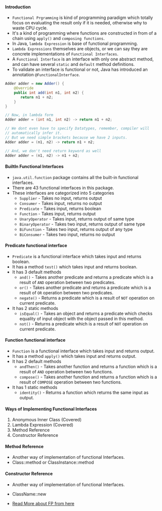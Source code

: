 #### Introduction
- `Functional Prgramming` is kind of programming paradigm which totally focus on evaluating the result only if it is needed, 
    otherwise why to waste CPU cycle.
- It's a kind of programming where functions are constructed in from of a chain using `apply()` and `composing functions`.
- In Java, `lambda Expression` is base of functional programming.
- `Lambda Expressions` themselves are objects, or we can say they are concrete implementations of `Functional Interfaces`.
- A `Functional Interface` is an interface with only one abstract method, and can have several `static` and `default` method definitions.
- To validate an interface is functional or not, Java has introduced an annotation `@FunctionalInterface`.

```java
Adder adder = new Adder() {
    @Override
    public int add(int n1, int n2) {
       return n1 + n2;
    }
}

// Now, in lambda form 
Adder adder = (int n1, int n2) -> return n1 + n2;

// We dont even have to specify Datatypes, remember, compiler will 
// automatically infer it. 
// But we need simple brackets because we have 2 inputs.
Adder adder = (n1, n2) -> return n1 + n2;

// And, we don't need return keyword as well
Adder adder = (n1, n2) -> n1 + n2;

```

#### BuiltIn Functional Interfaces
- `java.util.function` package contains all the built-in functional interfaces.
- There are 43 functional interfaces in this package.
- These interfaces are categorized into 5 categories
    - `Supplier` - Takes no input, returns output
    - `Consumer` - Takes input, returns no output
    - `Predicate` - Takes input, returns boolean
    - `Function` - Takes input, returns output
    - `UnaryOperator` - Takes input, returns output of same type
    - `BinaryOperator` - Takes two input, returns output of same type
    - `BiFunction` - Takes two input, returns output of any type
    - `BiConsumer` - Takes two input, returns no output

#### Predicate functional interface
- `Predicate` is a functional interface which takes input and returns boolean.
- It has a method `test()` which takes input and returns boolean.
- It has 3 default methods
    - `and()` - Takes another predicate and returns a predicate which is a result of `AND` operation between two predicates.
    - `or()` - Takes another predicate and returns a predicate which is a result of `OR` operation between two predicates.
    - `negate()` - Returns a predicate which is a result of `NOT` operation on current predicate.
- It has 2 static methods
    - `isEqual()` - Takes an object and returns a predicate which checks equality of input object with the object passed in this method.
    - `not()` - Returns a predicate which is a result of `NOT` operation on current predicate.

#### Function functional interface
- `Function` is a functional interface which takes input and returns output.
- It has a method `apply()` which takes input and returns output.
- It has 2 default methods
    - `andThen()` - Takes another function and returns a function which is a result of `AND` operation between two functions.
    - `compose()` - Takes another function and returns a function which is a result of `COMPOSE` operation between two functions.
- It has 1 static methods
  - `identity()` - Returns a function which returns the same input as output.


#### Ways of Implementing Functional Interfaces
1. Anonymous Inner Class (Covered)
2. Lambda Expression  (Covered)
3. Method Reference  
4. Constructor Reference

#### Method Reference
- Another way of implementation of functional Interfaces.
- Class::method  or ClassInstance::method

#### Constructor Reference
- Another way of implementation of functional Interfaces.
- ClassName::new

- [Read More about FP from here](https://medium.com/@cs.vivekgupta/java-functional-programming-179334150eb2)